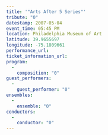 ```yaml
---
title: '"Arts After 5 Series"'
tribute: "0"
datestamp: 2007-05-04
event_time: 05:45 PM
location: Philadelphia Museum of Art
latitude: 39.9655697
longitude: -75.1809661
performance_url: 
ticket_information_url: 
program: 
  -
    composition: "0"
guest_performers: 
  -
    guest_performer: "0"
ensembles: 
  -
    ensemble: "0"
conductors: 
  -
    conductor: "0"
---
```

